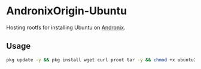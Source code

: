 # AndronixOrigin-Ubuntu

Hosting rootfs for installing Ubuntu on [Andronix](https://github.com/AndronixApp/AndronixOrigin).



## Usage

```bash
pkg update -y && pkg install wget curl proot tar -y && chmod +x ubuntu20.sh && bash ubuntu20.sh
```

